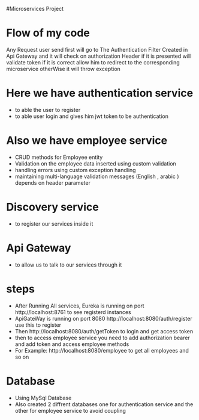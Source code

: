 #Microservices Project 

# Flow of my code
Any Request user send first will go to The Authentication Filter Created in Api Gateway and it will check  on authorization Header
if it is presented will validate token if it is correct allow him to redirect to the corresponding microservice otherWise it will
throw exception 

# Here we have authentication service
- to able the user to register
- to able user login and gives him jwt token to be authentication

# Also we have employee service
- CRUD methods for Employee entity
- Validation on the employee data inserted using custom validation
- handling errors using custom exception handling
- maintaining multi-language validation messages (English , arabic ) depends on header parameter

# Discovery service
- to register our services inside it

# Api Gateway 
- to allow us to talk to our services through it


# steps
- After Running All services, Eureka is running on port http://localhost:8761 to see registerd instances
- ApiGateWay is running on port 8080 http://localhost:8080/auth/register use this to register
- Then http://localhost:8080/auth/getToken to login and get access token
- then to access employee service you need to add authorization bearer and add token and access employee methods
- For Example: http://localhost:8080/employee to get all employees and so on 

# Database
- Using MySql Database
- Also created 2 diffrent databases one for authentication service and the other for employee service to avoid coupling
